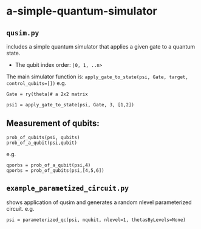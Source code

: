 # a-simple-quantum-simulator
## ``qusim.py`` 
includes a simple quantum simulator that applies a given gate to a quantum state.

- The qubit index order: ``|0, 1, ..n>``

The main simulator function is: 
``apply_gate_to_state(psi, Gate, target, control_qubits=[])``
e.g.
```
Gate = ry(theta)# a 2x2 matrix

psi1 = apply_gate_to_state(psi, Gate, 3, [1,2])
```
## Measurement of qubits: 
```
prob_of_qubits(psi, qubits)
prob_of_a_qubit(psi,qubit)
```
e.g.
```
qporbs = prob_of_a_qubit(psi,4)
qporbs = prob_of_qubits(psi,[4,5,6])
```

## ``example_parametized_circuit.py``

 shows application of qusim and generates a random nlevel parameterized circuit.
e.g. 
```
psi = parameterized_qc(psi, nqubit, nlevel=1, thetasByLevels=None)
```